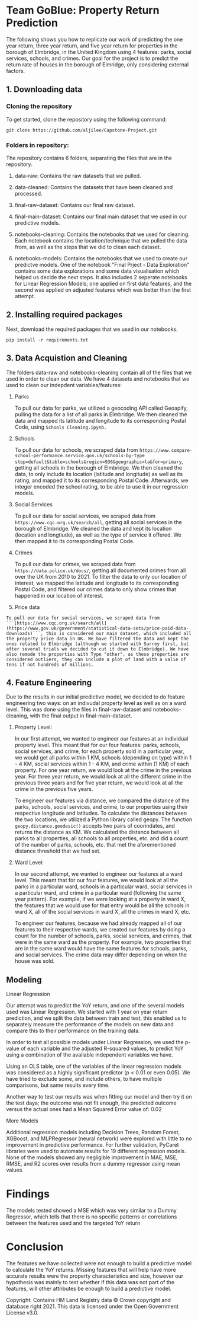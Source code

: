 # Team GoBlue: Property Return Prediction

The following shows you how to replicate our work of predicting the one year return, three year return, and five year return for properties in the borough of Elmbridge, in the United Kingdom using 4 features: parks, social services, schools, and crimes. Our goal for the project is to predict the return rate of houses in the borough of Elmridge, only considering external factors.

## 1. Downloading data

### Cloning the repository

To get started, clone the repository using the following command:

```git clone https://github.com/aljilee/Capstone-Project.git ```

### Folders in repository:

The repository contains 6 folders, separating the files that are in the repository.

  1. data-raw: Contains the raw datasets that we pulled.

  2. data-cleaned: Contains the datasets that have been cleaned and processed.

  3. final-raw-dataset: Contains our final raw dataset.

  4. final-main-dataset: Contains our final main dataset that we used in our predictive models.

  5. notebooks-cleaning: Contains the notebooks that we used for cleaning. Each notebook contains the location/technique that we pulled the data from, as well as the      steps that we did to clean each dataset.

  6. notebooks-models: Contains the notebooks that we used to create our predictve models. 
One of the notebook "Final Prject - Data Exploration" contains some data explorations and some data visualisation which helped us decide the next steps.
It also includes 2 seperate notebooks for Linear Regression Models; one applied on first data features, and the second was applied on adjusted features which was better than the first attempt.

## 2. Installing required packages

Next, download the required packages that we used in our notebooks.

```pip install -r requirements.txt ```

## 3. Data Acquistion and Cleaning

The folders data-raw and notebooks-cleaning contain all of the files that we used in order to clean our data. We have 4 datasets and notebooks that we used to clean our indepdent variables/features:

  1. Parks
  
      To pull our data for parks, we utilized a geocoding API called Geoapify, pulling the data for a list of all parks in Elmbridge. We then cleaned the data and mapped its latitude and longitude to its corresponding Postal Code, using ```Schools Cleaning.ipynb.```
  
  2. Schools
      
      To pull our data for schools, we scraped data from 
      ```https://www.compare-school-performance.service.gov.uk/schools-by-type step=default&table=schools&region=936&geographic=la&for=primary```, 
      getting all schools in the borough of Elmbridge. We then cleaned the data, to only include its location (latitude and longitude) as well as its rating, and mapped it to its corresponding Postal Code. Afterwards, we integer encoded the school rating, to be able to use it in our regression models.
    
  3. Social Services
  
      To pull our data for social services, we scraped data from ```https://www.cqc.org.uk/search/all```, getting all social services in the borough of Elmbridge. We cleaned the data and kept its location (location and longtiude), as well as the type of service it offered. We then mapped it to its corresponding Postal Code.
  
  4. Crimes
  
     To pull our data for crimes, we scraped data from ```https://data.police.uk/docs/```, getting all documented crimes from all over the UK from 2010 to 2021. To filter the data to only our location of interest, we mapped the latitude and longitude to its corresponding Postal Code, and filtered our crimes data to only show crimes that happened in our location of interest.
  
  
  5. Price data
  
    To pull our data for social services, we scraped data from ```[https://www.cqc.org.uk/search/all](https://www.gov.uk/government/statistical-data-sets/price-paid-data-downloads)```, this is considered our main dataset, which included all the property price data in UK. We have filtered the data and kept the ones related to Elmbridge (although we started with Surrey first, but after several trials we decided to cut it down to Elmbridge). We have also remode the properties with Type "other", as these properties are considered outliers, they can include a plot of land with a valie of tens if not hundreds of millions.
    
    
## 4. Feature Engineering
  
  Due to the results in our initial predictive model, we decided to do feature engineering two ways: on an indivudal property level as well as on a ward level. This was done using the files in final-raw-dataset and notebooks-cleaning, with the final output in final-main-dataset.
  
  1. Property Level:
  
     In our first attempt, we wanted to engineer our features at an individual property level. This meant that for our four features: parks, schools, social services, and crime, for each property sold in a particular year, we would get all parks within 1 KM, schools (depending on type) within 1 - 4 KM, social services within 1 - 4 KM, and crime within (1 KM) of each property. For one year return, we would look at the crime in the previous year. For three year return, we would look at all the different crime in the previous three years and for five year return, we would look at all the crime in the previous five years.
     
     To engineer our features via distance, we compared the distance of the parks, schools, social services, and crime, to our properties using their respective longitude and latitudes. To calculate the distances between the two locations, we utilized a Python library called geopy. The function ``geopy.distance.geodesic()``
accepts two pairs of coorindates, and returns the distance as KM. We calculated the distance between all parks to all properties, all schools to all properties, etc. and did a count of the number of parks, schools, etc. that met the aforementioned distance threshold that we had set.
    
  2. Ward Level:
    
      In our second attempt, we wanted to engineer our features at a ward level. This meant that for our four features, we would look at all the parks in a particular ward, schools in a particular ward, social services in a particular ward, and crime in a particular ward (following the same year pattern). For example, if we were looking at a property in ward X, the features that we would use for that entry would be all the schools in ward X, all of the social services in ward X, all the crimes in ward X, etc. 
      
      To engineer our features, because we had already mapped all of our features to their respective wards, we created our features by doing a count for the number of schools, parks, social services, and crimes, that were in the same ward as the property. For example, two properties that are in the same ward would have the same features for schools, parks, and social services. The crime data may differ depending on when the house was sold.
   
## Modeling

Linear Regression

Our attempt was to predict the YoY return, and one of the several models used was Linear Regression.
We started with 1 year on year return prediction, and we split the data between train and test, this enabled us to separately measure the performance of the models on new data and compare this to their performance on the training data.

In order to test all possible models under Linear Regression, we used the p-value of each variable and the adjusted R-squared values, to predict YoY using a combination of the available independent variables we have.

Using an OLS table, one of the variables of the linear regression models was considered as a highly significant predictor (p < 0.01 or even 0.05). We have tried to exclude some, and include others, to have multiple comparisons, but same results every time.

Another way to test our results was when fitting our model and then try it on the test daya; the outcome was not fit enough, the predicted outcome versus the actual ones had a Mean Squared Error value of: 0.02

More Models

Additional regression models including Decision Trees, Random Forest, XGBoost, and MLPRegressor (neural network) were explored with little to no improvement in predictive performance. For further validation, PyCaret libraries were used to automate results for 19 different regression models.  None of the models showed any negligible improvement in MAE, MSE, RMSE, and R2 scores over results from a dummy regressor using mean values.


# Findings 

The models tested showed a MSE which was very similar to a Dummy Regressor, which tells that there is no specific patterns or correlations between the features used and the targeted YoY return


# Conclusion

The features we have collected were not enough to build a predictive model to calculate the YoY returns. Missing features that will help have more accurate results were the property characteristics and size, however our hypothesis was mainly to test whether if this data was not part of the features, will other attributes be enough to build a predictive model.

Copyright: Contains HM Land Registry data © Crown copyright and database right 2021. This data is licensed under the Open Government License v3.0.

